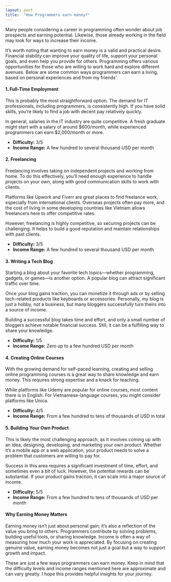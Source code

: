 ```yaml
---
layout: post
title:  "How Programmers earn money?"
---
```

Many people considering a career in programming often wonder about job prospects and earning potential. Likewise, those already working in the field may look for ways to increase their income.

It’s worth noting that wanting to earn money is a valid and practical desire. Financial stability can improve your quality of life, support your personal goals, and even help you provide for others. Programming offers various opportunities for those who are willing to work hard and explore different avenues. Below are some common ways programmers can earn a living, based on personal experiences and from my friends'.

#### **1. Full-Time Employment**

This is probably the most straightforward option. The demand for IT professionals, including programmers, is consistently high. If you have solid skills, you’re likely to find a job with decent pay relatively quickly.

In general, salaries in the IT industry are quite competitive. A fresh graduate might start with a salary of around $600/month, while experienced programmers can earn $2,000/month or more.

- **Difficulty:** 3/5
- **Income Range:** A few hundred to several thousand USD per month  

#### **2. Freelancing**

Freelancing involves taking on independent projects and working from home. To do this effectively, you’ll need enough experience to handle projects on your own, along with good communication skills to work with clients.

Platforms like Upwork and Fiverr are great places to find freelance work, especially from international clients. Overseas projects often pay more, and the cost of living in some developing countries like Vietnam allows freelancers here to offer competitive rates.

However, freelancing is highly competitive, so securing projects can be challenging. It helps to build a good reputation and maintain relationships with past clients.

- **Difficulty:** 3/5
- **Income Range:** A few hundred to several thousand USD per month

#### **3. Writing a Tech Blog**

Starting a blog about your favorite tech topics—whether programming, gadgets, or games—is another option. A popular blog can attract significant traffic over time.

Once your blog gains traction, you can monetize it through ads or by selling tech-related products like keyboards or accessories. Personally, my blog is just a hobby, not a business, but many bloggers successfully turn theirs into a source of income.

Building a successful blog takes time and effort, and only a small number of bloggers achieve notable financial success. Still, it can be a fulfilling way to share your knowledge.

- **Difficulty:** 1/5
- **Income Range:** Zero up to a few hundred USD per month

#### **4. Creating Online Courses**

With the growing demand for self-paced learning, creating and selling online programming courses is a great way to share knowledge and earn money. This requires strong expertise and a knack for teaching.

While platforms like Udemy are popular for online courses, most content there is in English. For Vietnamese-language courses, you might consider platforms like Unica.

- **Difficulty:** 4/5
- **Income Range:** From a few hundred to tens of thousands of USD in total

#### **5. Building Your Own Product**

This is likely the most challenging approach, as it involves coming up with an idea, designing, developing, and marketing your own product. Whether it’s a mobile app or a web application, your product needs to solve a problem that customers are willing to pay for.

Success in this area requires a significant investment of time, effort, and sometimes even a bit of luck. However, the potential rewards can be substantial. If your product gains traction, it can scale into a major source of income.

- **Difficulty:** 5/5
- **Income Range:** From a few hundred to tens of thousands of USD per month

#### **Why Earning Money Matters**

Earning money isn’t just about personal gain; it’s also a reflection of the value you bring to others. Programmers contribute by solving problems, building useful tools, or sharing knowledge. Income is often a way of measuring how much your work is appreciated. By focusing on creating genuine value, earning money becomes not just a goal but a way to support growth and impact.

These are just a few ways programmers can earn money. Keep in mind that the difficulty levels and income ranges mentioned here are approximate and can vary greatly. I hope this provides helpful insights for your journey.